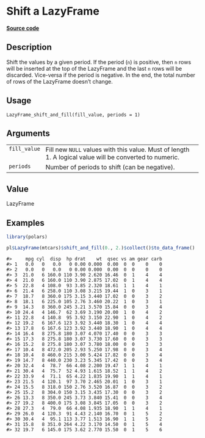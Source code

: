 
# Shift a LazyFrame

[**Source code**](https://github.com/pola-rs/r-polars/tree/0580dbe189881934960c63979bf59fc3448a21dc/R/lazyframe__lazy.R#L890)

## Description

Shift the values by a given period. If the period (<code>n</code>) is
positive, then <code>n</code> rows will be inserted at the top of the
LazyFrame and the last <code>n</code> rows will be discarded. Vice-versa
if the period is negative. In the end, the total number of rows of the
LazyFrame doesn’t change.

## Usage

<pre><code class='language-R'>LazyFrame_shift_and_fill(fill_value, periods = 1)
</code></pre>

## Arguments

<table>
<tr>
<td style="white-space: nowrap; font-family: monospace; vertical-align: top">
<code id="LazyFrame_shift_and_fill_:_fill_value">fill_value</code>
</td>
<td>
Fill new <code>NULL</code> values with this value. Must of length 1. A
logical value will be converted to numeric.
</td>
</tr>
<tr>
<td style="white-space: nowrap; font-family: monospace; vertical-align: top">
<code id="LazyFrame_shift_and_fill_:_periods">periods</code>
</td>
<td>
Number of periods to shift (can be negative).
</td>
</tr>
</table>

## Value

LazyFrame

## Examples

``` r
library(polars)

pl$LazyFrame(mtcars)$shift_and_fill(0., 2.)$collect()$to_data_frame()
```

    #>     mpg cyl  disp  hp drat    wt  qsec vs am gear carb
    #> 1   0.0   0   0.0   0 0.00 0.000  0.00  0  0    0    0
    #> 2   0.0   0   0.0   0 0.00 0.000  0.00  0  0    0    0
    #> 3  21.0   6 160.0 110 3.90 2.620 16.46  0  1    4    4
    #> 4  21.0   6 160.0 110 3.90 2.875 17.02  0  1    4    4
    #> 5  22.8   4 108.0  93 3.85 2.320 18.61  1  1    4    1
    #> 6  21.4   6 258.0 110 3.08 3.215 19.44  1  0    3    1
    #> 7  18.7   8 360.0 175 3.15 3.440 17.02  0  0    3    2
    #> 8  18.1   6 225.0 105 2.76 3.460 20.22  1  0    3    1
    #> 9  14.3   8 360.0 245 3.21 3.570 15.84  0  0    3    4
    #> 10 24.4   4 146.7  62 3.69 3.190 20.00  1  0    4    2
    #> 11 22.8   4 140.8  95 3.92 3.150 22.90  1  0    4    2
    #> 12 19.2   6 167.6 123 3.92 3.440 18.30  1  0    4    4
    #> 13 17.8   6 167.6 123 3.92 3.440 18.90  1  0    4    4
    #> 14 16.4   8 275.8 180 3.07 4.070 17.40  0  0    3    3
    #> 15 17.3   8 275.8 180 3.07 3.730 17.60  0  0    3    3
    #> 16 15.2   8 275.8 180 3.07 3.780 18.00  0  0    3    3
    #> 17 10.4   8 472.0 205 2.93 5.250 17.98  0  0    3    4
    #> 18 10.4   8 460.0 215 3.00 5.424 17.82  0  0    3    4
    #> 19 14.7   8 440.0 230 3.23 5.345 17.42  0  0    3    4
    #> 20 32.4   4  78.7  66 4.08 2.200 19.47  1  1    4    1
    #> 21 30.4   4  75.7  52 4.93 1.615 18.52  1  1    4    2
    #> 22 33.9   4  71.1  65 4.22 1.835 19.90  1  1    4    1
    #> 23 21.5   4 120.1  97 3.70 2.465 20.01  1  0    3    1
    #> 24 15.5   8 318.0 150 2.76 3.520 16.87  0  0    3    2
    #> 25 15.2   8 304.0 150 3.15 3.435 17.30  0  0    3    2
    #> 26 13.3   8 350.0 245 3.73 3.840 15.41  0  0    3    4
    #> 27 19.2   8 400.0 175 3.08 3.845 17.05  0  0    3    2
    #> 28 27.3   4  79.0  66 4.08 1.935 18.90  1  1    4    1
    #> 29 26.0   4 120.3  91 4.43 2.140 16.70  0  1    5    2
    #> 30 30.4   4  95.1 113 3.77 1.513 16.90  1  1    5    2
    #> 31 15.8   8 351.0 264 4.22 3.170 14.50  0  1    5    4
    #> 32 19.7   6 145.0 175 3.62 2.770 15.50  0  1    5    6
